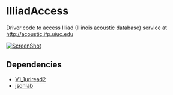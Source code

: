 IlliadAccess
============

Driver code to access Illiad (Illinois acoustic database) service at http://acoustic.ifp.uiuc.edu

[![ScreenShot](http://img.youtube.com/vi/LasqZwXG37g/0.jpg)](http://www.youtube.com/watch?v=LasqZwXG37g)

## Dependencies

- [V1_1urlread2](http://undocumentedmatlab.com/blog/expanding-urlreads-capabilities)
- [jsonlab](http://www.mathworks.com/matlabcentral/fileexchange/33381-jsonlab--a-toolbox-to-encode-decode-json-files-in-matlab-octave)

